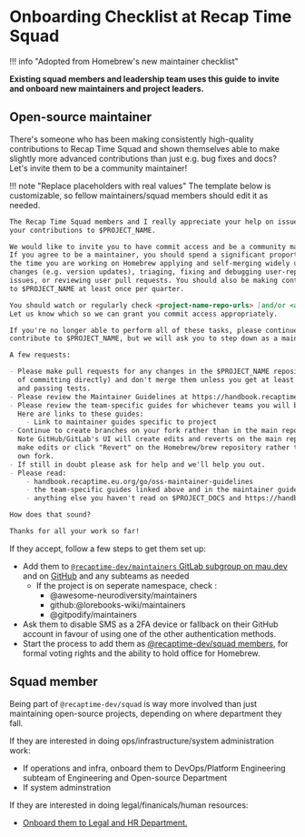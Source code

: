 # Onboarding Checklist at Recap Time Squad

!!! info "Adopted from Homebrew's new maintainer checklist"

**Existing squad members and leadership team uses this guide to
invite and onboard new maintainers and project leaders.**

## Open-source maintainer

There's someone who has been making consistently high-quality contributions to
Recap Time Squad and shown themselves able to make slightly more advanced
contributions than just e.g. bug fixes and docs? Let's invite them to be a community maintainer!

!!! note "Replace placeholders with real values"
    The template below is customizable, so fellow maintainers/squad members should edit it as needed.

```markdown
The Recap Time Squad members and I really appreciate your help on issues, pull requests and
your contributions to $PROJECT_NAME.

We would like to invite you to have commit access and be a community maintainer.
If you agree to be a maintainer, you should spend a significant proportion of
the time you are working on Homebrew applying and self-merging widely used
changes (e.g. version updates), triaging, fixing and debugging user-reported
issues, or reviewing user pull requests. You should also be making contributions
to $PROJECT_NAME at least once per quarter.

You should watch or regularly check <project-name-repo-urls> [and/or <add more here>].
Let us know which so we can grant you commit access appropriately.

If you're no longer able to perform all of these tasks, please continue to
contribute to $PROJECT_NAME, but we will ask you to step down as a maintainer.

A few requests:

- Please make pull requests for any changes in the $PROJECT_NAME repositories (instead
  of committing directly) and don't merge them unless you get at least one approval
  and passing tests.
- Please review the Maintainer Guidelines at https://handbook.recaptime.eu.org/go/oss-maintainer-guidelines
- Please review the team-specific guides for whichever teams you will be a part of.
  Here are links to these guides:
    - Link to maintainer guides specific to project
- Continue to create branches on your fork rather than in the main repository.
  Note GitHub/GitLab's UI will create edits and reverts on the main repository if you
  make edits or click "Revert" on the Homebrew/brew repository rather than your
  own fork.
- If still in doubt please ask for help and we'll help you out.
- Please read:
    - handbook.recaptime.eu.org/go/oss-maintainer-guidelines
    - the team-specific guides linked above and in the maintainer guidelines
    - anything else you haven't read on $PROJECT_DOCS and https://handbook.recaptime.eu.org

How does that sound?

Thanks for all your work so far!
```

If they accept, follow a few steps to get them set up:

* Add them to [`@recaptime-dev/maintainers` GitLab subgroup on mau.dev](https://mau.dev/recaptime-dev/maintainers/-/group_members) and on [GitHub](https://github.com/orgs/recaptime-dev/teams/maintainers) and any subteams as needed
    * If the project is on seperate namespace, check :
        * @awesome-neurodiversity/maintainers
        * github:@lorebooks-wiki/maintainers
        * @gitpodify/maintainers
* Ask them to disable SMS as a 2FA device or fallback on their GitHub account in favour of using one of the other authentication methods.
* Start the process to add them as [@recaptime-dev/squad members](#squad-member), for formal voting rights and the ability to hold office for Homebrew.

## Squad member

Being part of `@recaptime-dev/squad` is way more involved than just maintaining open-source projects,
depending on where department they fall.

If they are interested in doing ops/infrastructure/system administration work:

* If operations and infra, onboard them to DevOps/Platform Engineering subteam of Engineering and Open-source Department
* If system adminstration

If they are interested in doing legal/finanicals/human resources:

* [Onboard them to Legal and HR Department.](../legal/onboarding.md)
